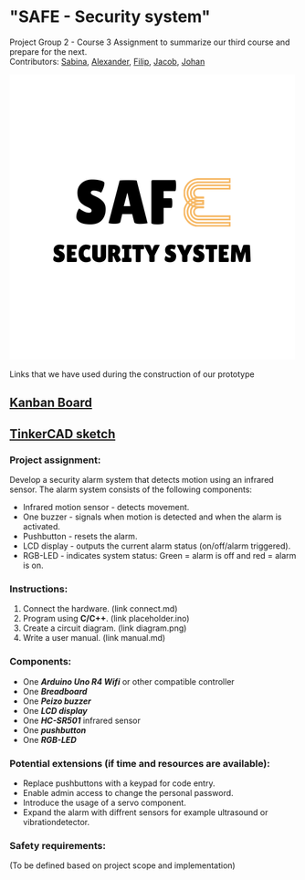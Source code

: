 # "SAFE - Security system"   
Project Group 2 - Course 3
Assignment to summarize our third course and prepare for the next.  
Contributors: [Sabina](https://github.com/binasime), [Alexander](https://github.com/alexanderchasacademy), [Filip](https://github.com/Filipanderssondev),  [Jacob](https://github.com/jalis00), [Johan](https://github.com/bubba-94)  

![SAFE Security system](https://github.com/Filipanderssondev/course3_projectgroup2_security_system/blob/main/tools/SAF.png)  

Links that we have used during the construction of our prototype
## [Kanban Board](https://github.com/users/Filipanderssondev/projects/6)

## [TinkerCAD sketch](https://www.tinkercad.com/things/hkzwk208qim-testing-safealarmsystemino/editel?returnTo=https%3A%2F%2Fwww.tinkercad.com%2Fdashboard&sharecode=D0tnPiXF99BZVIktJoVi4gTVeHDah8EVGiA-xL8jnsk)   

### Project assignment:  
Develop a security alarm system that detects motion using an infrared sensor. The alarm system consists of the following components:   
* Infrared motion sensor - detects movement.  
* One buzzer - signals when motion is detected and when the alarm is activated.
* Pushbutton - resets the alarm.    
* LCD display - outputs the current alarm status (on/off/alarm triggered).
* RGB-LED - indicates system status: Green = alarm is off and red = alarm is on.

### Instructions:
1. Connect the hardware. (link connect.md)
2. Program using **C/C++**. (link placeholder.ino)
3. Create a circuit diagram. (link diagram.png)
4. Write a user manual. (link manual.md)

### Components: 
* One ***Arduino Uno R4 Wifi*** or other compatible controller  
* One ***Breadboard***   
* One ***Peizo buzzer***      
* One ***LCD display***
* One ***HC-SR501*** infrared sensor  
* One ***pushbutton***  
* One ***RGB-LED***  

### Potential extensions (if time and resources are available):  

* Replace pushbuttons with a keypad for code entry.  
* Enable admin access to change the personal password.  
* Introduce the usage of a servo component.  
* Expand the alarm with diffrent sensors for example ultrasound or vibrationdetector.  

### Safety requirements:  
(To be defined based on project scope and implementation)
